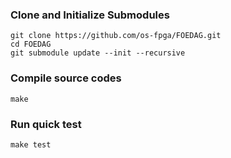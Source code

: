 ### Clone and Initialize Submodules

```
git clone https://github.com/os-fpga/FOEDAG.git
cd FOEDAG
git submodule update --init --recursive
```

### Compile source codes

```
make
```

### Run quick test

```
make test
```
